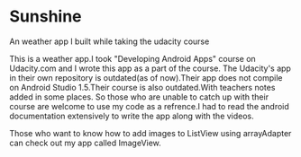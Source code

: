 # Sunshine
An weather app I built while taking the udacity course

This is a weather app.I took "Developing Android Apps" course on Udacity.com and I wrote this app as a part of the course.
The Udacity's app in their own repository is outdated(as of now).Their app does not compile on Android Studio 1.5.Their course is also outdated.With
teachers notes added in some places.
So those who are unable to catch up with their course are welcome to use my code as a refrence.I had to read the android documentation 
extensively to write the app along with the videos.

Those who want to know how to add images to ListView using arrayAdapter can check out my app called ImageView.
